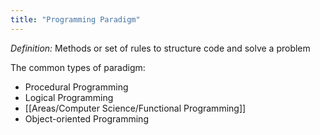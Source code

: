```yaml
---
title: "Programming Paradigm"
---
```


*Definition:* Methods or set of rules to structure code and solve a problem

The common types of paradigm:
- Procedural Programming
- Logical Programming
- [[Areas/Computer Science/Functional Programming]]
- Object-oriented Programming